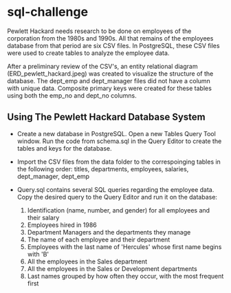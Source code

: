 # sql-challenge

Pewlett Hackard needs research to be done on employees of the corporation from the 1980s and 1990s. All that remains of the employees database from that period are six CSV files. In PostgreSQL, these CSV files were used to create tables to analyze the employee data.

After a preliminary review of the CSV's, an entity relational diagram (ERD_pewlett_hackard.jpeg) was created to visualize the structure of the database. The dept_emp and dept_manager files did not have a column with unique data. Composite primary keys were created for these tables using both the emp_no and dept_no columns.

## Using The Pewlett Hackard Database System

* Create a new database in PostgreSQL. Open a new Tables Query Tool window. Run the code from schema.sql in the Query Editor to create the tables and keys for the database.

* Import the CSV files from the data folder to the correspoinging tables in the following order: titles, departments, employees, salaries, dept_manager, dept_emp

* Query.sql contains several SQL queries regarding the employee data. Copy the desired query to the Query Editor and run it on the database:
    1. Identification (name, number, and gender) for all employees and their salary
    2. Employees hired in 1986
    3. Department Managers and the departments they manage
    4. The name of each employee and their department
    5. Employees with the last name of 'Hercules' whose first name begins with 'B'
    6. All the employees in the Sales department
    7. All the employees in the Sales or Development departments
    8. Last names grouped by how often they occur, with the most frequent first
